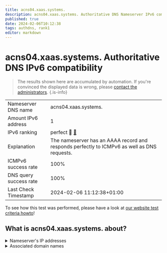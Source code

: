 ```yaml
---
title: acns04.xaas.systems.
description: acns04.xaas.systems. Authoritative DNS Nameserver IPv6 compatibility
published: true
date: 2024-02-06T10:12:38
tags: authdns, rank1
editor: markdown
---
```


# acns04.xaas.systems. Authoritative DNS IPv6 compatibility

> The results shown here are accumulated by automation. If you're convinced the displayed data is wrong, please [contact the administrators](/howto/chat). 
{.is-info}




|   |   |
| - | - |
| Nameserver DNS name | acns04.xaas.systems.
| Amount IPv6 address | 1
| IPv6 ranking | perfect :1st_place_medal: [🔗](/howto/ranking) |
| Explanation | The nameserver has an AAAA record and responds perfectly to ICMPv6 as well as DNS requests. |
| ICMPv6 success rate | 100%|
| DNS query success rate | 100% |
| Last Check Timestamp | 2024-02-06 11:12:38+01:00 |

To see how this test was performed, please have a look at [our website test criteria howto](/howto/testcriteria/authdns)!


## What is acns04.xaas.systems. about?




<details>
<summary>Nameserver's IP addresses</summary>

2803:ad80:aa1::1

</details>



<details>
<summary>Associated domain names</summary>

www.netcup.de

</details>
